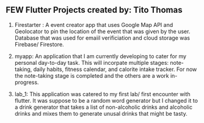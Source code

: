 FEW Flutter Projects
created by: Tito Thomas
------------------------------------------------------------------------------------
1) Firestarter : A event creator app that uses Google Map API and Geolocator to pin the location of the event that was given by the user. Database that was used for emaiil verificiation and cloud storage was Firebase/ Firestore. 

2) myapp: An application that I am currently developing to cater for my personal day-to-day task. This will incorpate multiple stages: note-taking, daily habits, fitness calendar, and calorite intake tracker. For now the note-taking stage is completed and the others are a work in-progress.

3) lab_1: This application was catered to my first lab/ first encounter with flutter. It was suppose to be a random word generator but I changed it to a drink generator that takes a list of non-alcoholic drinks and alcoholic drinks and mixes them to generate unusal drinks that might be tasty. 
